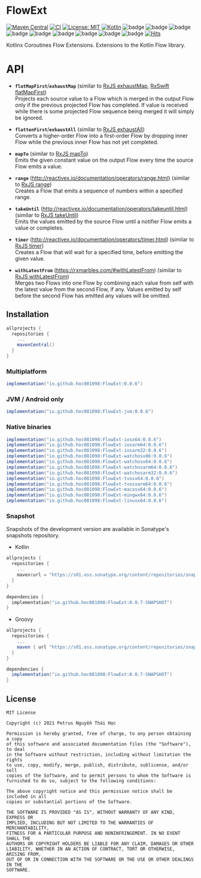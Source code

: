 # FlowExt

[![Maven Central](https://img.shields.io/maven-central/v/io.github.hoc081098/FlowExt?style=flat)](https://search.maven.org/search?q=io.github.hoc081098)
[![CI](https://github.com/hoc081098/FlowExt/actions/workflows/build.yml/badge.svg)](https://github.com/hoc081098/FlowExt/actions/workflows/build.yml)
[![License: MIT](https://img.shields.io/badge/License-MIT-yellow.svg)](https://opensource.org/licenses/MIT)
[![Kotlin](https://img.shields.io/badge/kotlin-1.5.0-blue.svg?logo=kotlin)](http://kotlinlang.org)
![badge][badge-jvm]
![badge][badge-android]
![badge][badge-ios]
![badge][badge-watchos]
![badge][badge-tvos]
![badge][badge-mac]
![badge][badge-linux]
![badge][badge-js]
![badge][badge-windows]
[![Hits](https://hits.seeyoufarm.com/api/count/incr/badge.svg?url=https%3A%2F%2Fgithub.com%2Fhoc081098%2FFlowExt&count_bg=%2379C83D&title_bg=%23555555&icon=kotlin.svg&icon_color=%23E7E7E7&title=hits&edge_flat=false)](https://hits.seeyoufarm.com)

Kotlinx Coroutines Flow Extensions.
Extensions to the Kotlin Flow library.

# API

-   **`flatMapFirst`**/**`exhaustMap`** (similar to [RxJS exhaustMap](https://rxjs.dev/api/operators/exhaustMap), [RxSwift flatMapFirst](https://github.com/ReactiveX/RxSwift/blob/1a1fa37b0d08e0f99ffa41f98f340e8bc60c35c4/RxSwift/Observables/Merge.swift#L37))\
    Projects each source value to a Flow which is merged in the output Flow only if the previous projected Flow has completed.
    If value is received while there is some projected Flow sequence being merged it will simply be ignored.

-   **`flattenFirst`**/**`exhaustAll`** (similar to [RxJS exhaustAll](https://rxjs.dev/api/operators/exhaustAll))\
    Converts a higher-order Flow into a first-order Flow by dropping inner Flow while the previous inner Flow has not yet completed.

-   **`mapTo`** (similar to [RxJS mapTo](https://rxjs.dev/api/operators/mapTo))\
    Emits the given constant value on the output Flow every time the source Flow emits a value.

-   **`range`** (http://reactivex.io/documentation/operators/range.html) (similar to [RxJS range](https://rxjs.dev/api/index/function/range))\
    Creates a Flow that emits a sequence of numbers within a specified range.

-   **`takeUntil`** (http://reactivex.io/documentation/operators/takeuntil.html) (similar to [RxJS takeUntil](https://rxjs.dev/api/operators/takeUntil))\
    Emits the values emitted by the source Flow until a notifier Flow emits a value or completes.

-   **`timer`** (http://reactivex.io/documentation/operators/timer.html) (similar to [RxJS timer](https://rxjs.dev/api/index/function/timer))\
    Creates a Flow that will wait for a specified time, before emitting the given value.

-   **`withLatestFrom`** (https://rxmarbles.com/#withLatestFrom) (similar to [RxJS withLatestFrom](https://rxjs.dev/api/operators/withLatestFrom))\
    Merges two Flows into one Flow by combining each value from self with the latest value from the second Flow, if any.
    Values emitted by self before the second Flow has emitted any values will be omitted.

## Installation

```groovy
allprojects {
  repositories {
    ...
    mavenCentral()
  }
}
```

### Multiplatform

```groovy
implementation("io.github.hoc081098:FlowExt:0.0.6")
```

### JVM / Android only
```groovy
implementation("io.github.hoc081098:FlowExt-jvm:0.0.6")
```

### Native binaries
```groovy
implementation("io.github.hoc081098:FlowExt-iosx64:0.0.6")
implementation("io.github.hoc081098:FlowExt-iosarm64:0.0.6")
implementation("io.github.hoc081098:FlowExt-iosarm32:0.0.6")
implementation("io.github.hoc081098:FlowExt-watchosx86:0.0.6")
implementation("io.github.hoc081098:FlowExt-watchosx64:0.0.6")
implementation("io.github.hoc081098:FlowExt-watchosarm64:0.0.6")
implementation("io.github.hoc081098:FlowExt-watchosarm32:0.0.6")
implementation("io.github.hoc081098:FlowExt-tvosx64:0.0.6")
implementation("io.github.hoc081098:FlowExt-tvosxarm64:0.0.6")
implementation("io.github.hoc081098:FlowExt-macosx64:0.0.6")
implementation("io.github.hoc081098:FlowExt-mingwx64:0.0.6")
implementation("io.github.hoc081098:FlowExt-linuxx64:0.0.6")
```

### Snapshot

Snapshots of the development version are available in Sonatype's snapshots repository.

- Kotlin
```kotlin
allprojects {
  repositories {
    ...
    maven(url = "https://s01.oss.sonatype.org/content/repositories/snapshots/")
  }
}

dependencies {
  implementation("io.github.hoc081098:FlowExt:0.0.7-SNAPSHOT")
}
```

- Groovy
```groovy
allprojects {
  repositories {
    ...
    maven { url "https://s01.oss.sonatype.org/content/repositories/snapshots/" } 
  }
}

dependencies {
  implementation("io.github.hoc081098:FlowExt:0.0.7-SNAPSHOT")
}
```


## License

```License
MIT License

Copyright (c) 2021 Petrus Nguyễn Thái Học

Permission is hereby granted, free of charge, to any person obtaining a copy
of this software and associated documentation files (the "Software"), to deal
in the Software without restriction, including without limitation the rights
to use, copy, modify, merge, publish, distribute, sublicense, and/or sell
copies of the Software, and to permit persons to whom the Software is
furnished to do so, subject to the following conditions:

The above copyright notice and this permission notice shall be included in all
copies or substantial portions of the Software.

THE SOFTWARE IS PROVIDED "AS IS", WITHOUT WARRANTY OF ANY KIND, EXPRESS OR
IMPLIED, INCLUDING BUT NOT LIMITED TO THE WARRANTIES OF MERCHANTABILITY,
FITNESS FOR A PARTICULAR PURPOSE AND NONINFRINGEMENT. IN NO EVENT SHALL THE
AUTHORS OR COPYRIGHT HOLDERS BE LIABLE FOR ANY CLAIM, DAMAGES OR OTHER
LIABILITY, WHETHER IN AN ACTION OF CONTRACT, TORT OR OTHERWISE, ARISING FROM,
OUT OF OR IN CONNECTION WITH THE SOFTWARE OR THE USE OR OTHER DEALINGS IN THE
SOFTWARE.

```

[badge-android]: http://img.shields.io/badge/platform-android-6EDB8D.svg?style=flat
[badge-ios]: http://img.shields.io/badge/platform-ios-CDCDCD.svg?style=flat
[badge-js]: http://img.shields.io/badge/platform-js-F8DB5D.svg?style=flat
[badge-jvm]: http://img.shields.io/badge/platform-jvm-DB413D.svg?style=flat
[badge-linux]: http://img.shields.io/badge/platform-linux-2D3F6C.svg?style=flat
[badge-windows]: http://img.shields.io/badge/platform-windows-4D76CD.svg?style=flat
[badge-mac]: http://img.shields.io/badge/platform-macos-111111.svg?style=flat
[badge-watchos]: http://img.shields.io/badge/platform-watchos-C0C0C0.svg?style=flat
[badge-tvos]: http://img.shields.io/badge/platform-tvos-808080.svg?style=flat
[badge-wasm]: https://img.shields.io/badge/platform-wasm-624FE8.svg?style=flat
[badge-nodejs]: https://img.shields.io/badge/platform-nodejs-68a063.svg?style=flat

